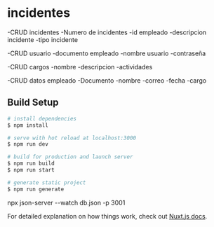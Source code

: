 # incidentes

-CRUD incidentes
    -Numero de incidentes
    -id empleado
    -descripcion incidente
    -tipo incidente

-CRUD usuario
    -documento empleado
    -nombre usuario
    -contraseña
    

-CRUD cargos
    -nombre
    -descripcion
    -actividades

-CRUD datos empleado
    -Documento
    -nombre
    -correo
    -fecha
    -cargo

## Build Setup

```bash
# install dependencies
$ npm install

# serve with hot reload at localhost:3000
$ npm run dev

# build for production and launch server
$ npm run build
$ npm run start

# generate static project
$ npm run generate
```

npx json-server --watch db.json -p 3001

For detailed explanation on how things work, check out [Nuxt.js docs](https://nuxtjs.org).
